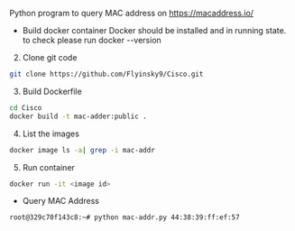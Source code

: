 Python program to query MAC address on https://macaddress.io/



- Build docker container
  Docker should be installed and in running state.
  to check please run docker --version

2) Clone git code
```bash
git clone https://github.com/Flyinsky9/Cisco.git
```
3) Build Dockerfile
```bash
cd Cisco
docker build -t mac-adder:public .
```
4) List the images
```bash
docker image ls -a| grep -i mac-addr
```
5) Run container
```bash
docker run -it <image id>
```
- Query MAC Address
```bash
root@329c70f143c8:~# python mac-addr.py 44:38:39:ff:ef:57
```
